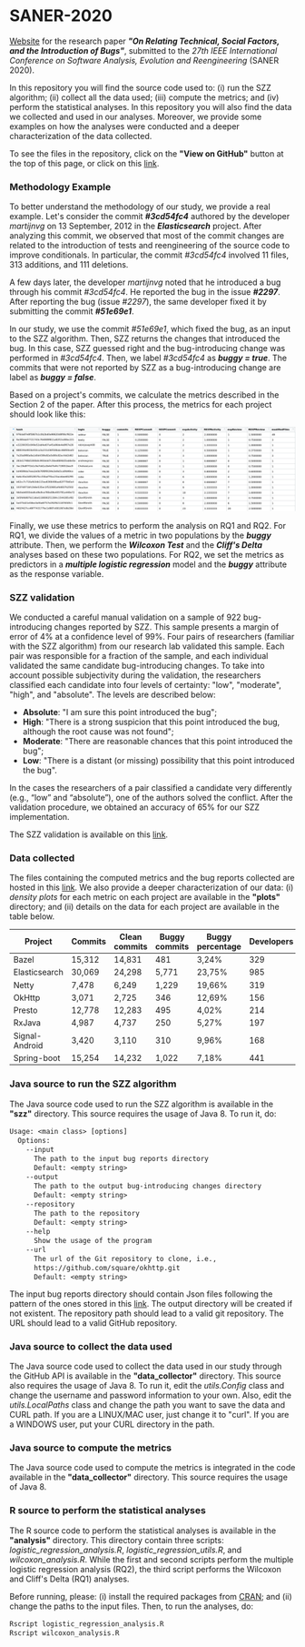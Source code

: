 # SANER-2020
[Website](https://research-github-saner.github.io/saner-2020/) for the research paper ***"On Relating Technical, Social Factors, and the Introduction of Bugs"***, submitted to the *27th IEEE International Conference on Software Analysis, Evolution and Reengineering* (SANER 2020).

In this repository you will find the source code used to: (i) run the SZZ algorithm; (ii) collect all the data used; (iii) compute the metrics; and (iv) perform the statistical analyses. In this repository you will also find the data we collected and used in our analyses. Moreover, we provide some examples on how the analyses were conducted and a deeper characterization of the data collected.

To see the files in the repository, click on the **"View on GitHub"** button at the top of this page, or click on this [link](https://github.com/filipefalcaos/sbes-2019).

### Methodology Example
To better understand the methodology of our study, we provide a real example. Let's consider the  commit ***#3cd54fc4*** authored by the developer *martijnvg* on 13 September, 2012 in the ***Elasticsearch*** project. After analyzing this commit, we observed that most of the commit changes are related to the introduction of tests and reengineering  of the source code to improve conditionals. In particular, the commit *#3cd54fc4* involved 11 files, 313 additions, and 111 deletions.

A few days later, the developer *martijnvg* noted that he introduced a bug through his commit *#3cd54fc4*. He reported the bug in the issue ***#2297***. After reporting the bug (issue *#2297*), the same developer fixed it by submitting the commit ***#51e69e1***.

In our study, we use the commit *#51e69e1*, which fixed the bug, as an input to the SZZ algorithm. Then, SZZ returns the changes that introduced the bug. In this case, SZZ guessed right and the bug-introducing change was performed in *#3cd54fc4*. Then, we label *#3cd54fc4* as ***buggy = true***. The commits that were not reported by SZZ as a bug-introducing change are label as ***buggy = false***.

Based on a project's commits, we calculate the metrics described in the Section 2 of the paper. After this process, the metrics for each project should look like this:

![Metrics Sample](/assets/images/metrics.png)

Finally, we use these metrics to perform the analysis on RQ1 and RQ2. For RQ1, we divide the values of a metric in two populations by the ***buggy*** attribute. Then, we perform the ***Wilcoxon Test*** and the ***Cliff's Delta*** analyses based on these two populations. For RQ2, we set the metrics as predictors in a ***multiple logistic regression*** model and the ***buggy*** attribute as the response variable.

### SZZ validation
We conducted a careful manual validation on a sample of 922 bug-introducing changes reported by SZZ. This sample presents a margin of error of 4% at a confidence level of 99%. Four pairs of researchers (familiar with the SZZ algorithm) from our research lab validated this sample. Each pair was responsible for a fraction of the sample, and each individual validated the same candidate bug-introducing changes. To take into account possible subjectivity during the validation, the researchers classified each candidate into four levels of certainty: "low", "moderate", "high", and "absolute". The levels are described below:

- **Absolute**: "I am sure this point introduced the bug";
- **High**: "There is a strong suspicion that this point introduced the bug, although the root cause was not found";
- **Moderate**: "There are reasonable chances that this point introduced the bug";
- **Low**: "There is a distant (or missing) possibility that this point introduced the bug".

In the cases the researchers of a pair classified a candidate very differently (e.g., “low” and “absolute”), one of the authors solved the conflict. After the validation procedure, we obtained an accuracy of 65% for our SZZ implementation.

The SZZ validation is available on this [link](https://drive.google.com/drive/folders/1uoTco8MFKPLb1kgOiGjl37AQboRLHxkA?usp=sharing).

### Data collected

The files containing the computed metrics and the bug reports collected are hosted in this [link](https://drive.google.com/drive/folders/1uoTco8MFKPLb1kgOiGjl37AQboRLHxkA?usp=sharing). We also provide a deeper characterization of our data: (i) *density plots* for each metric on each project are available in the **"plots"** directory; and (ii) details on the data for each project are available in the table below.

| Project            | Commits  | Clean commits | Buggy commits | Buggy percentage | Developers  |
|--------------------|----------|---------------|---------------|------------------|-------------|
| Bazel              | 15,312   | 14,831        | 481           | 3,24%            | 329         |
| Elasticsearch      | 30,069   | 24,298        | 5,771         | 23,75%           | 985         |
| Netty              | 7,478    | 6,249         | 1,229         | 19,66%           | 319         |
| OkHttp             | 3,071    | 2,725         | 346           | 12,69%           | 156         |
| Presto             | 12,778   | 12,283        | 495           | 4,02%            | 214         |
| RxJava             | 4,987    | 4,737         | 250           | 5,27%            | 197         |
| Signal-Android     | 3,420    | 3,110         | 310           | 9,96%            | 168         |
| Spring-boot        | 15,254   | 14,232        | 1,022         | 7,18%            | 441         |

### Java source to run the SZZ algorithm

The Java source code used to run the SZZ algorithm is available in the **"szz"** directory. This source requires the usage of Java 8. To run it, do:

```
Usage: <main class> [options]
  Options:
    --input
      The path to the input bug reports directory
      Default: <empty string>
    --output
      The path to the output bug-introducing changes directory
      Default: <empty string>
    --repository
      The path to the repository
      Default: <empty string>
    --help
      Show the usage of the program
    --url
      The url of the Git repository to clone, i.e., 
      https://github.com/square/okhttp.git 
      Default: <empty string>
```

The input bug reports directory should contain Json files following the pattern of the ones stored in this [link](https://drive.google.com/open?id=106DsKcz3r_daR7hH-bsRzQoQK40T9s-Y). The output directory will be created if not existent. The repository path should lead to a valid git repository. The URL should lead to a valid GitHub repository.

### Java source to collect the data used

The Java source code used to collect the data used in our study through the GitHub API is available in the **"data_collector"** directory. This source also requires the usage of Java 8. To run it, edit the *utils.Config* class and change the username and password information to your own. Also, edit the *utils.LocalPaths* class and change the path you want to save the data and CURL path. If you are a LINUX/MAC user, just change it to "curl". If you are a WINDOWS user, put your CURL directory in the path.

### Java source to compute the metrics

The Java source code used to compute the metrics is integrated in the code available in the **"data_collector"** directory. This source requires the usage of Java 8.

### R source to perform the statistical analyses

The R source code to perform the statistical analyses is available in the **"analysis"** directory. This directory contain three scripts: *logistic_regression_analysis.R*, *logistic_regression_utils.R*, and *wilcoxon_analysis.R*. While the first and second scripts perform the multiple logistic regression analysis (RQ2), the third script performs the Wilcoxon and Cliff's Delta (RQ1) analyses.

Before running, please: (i) install the required packages from [CRAN](https://cran.r-project.org); and (ii) change the paths to the input files. Then, to run the analyses, do:

```
Rscript logistic_regression_analysis.R
Rscript wilcoxon_analysis.R
```

